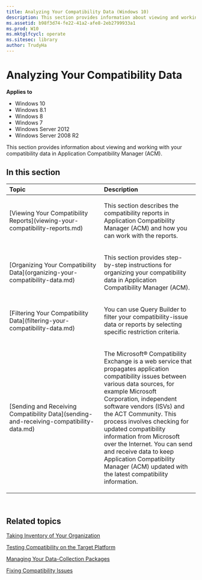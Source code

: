 ```yaml
---
title: Analyzing Your Compatibility Data (Windows 10)
description: This section provides information about viewing and working with your compatibility data in Application Compatibility Manager (ACM).
ms.assetid: b98f3d74-fe22-41a2-afe8-2eb2799933a1
ms.prod: W10
ms.mktglfcycl: operate
ms.sitesec: library
author: TrudyHa
---
```


# Analyzing Your Compatibility Data


**Applies to**

-   Windows 10
-   Windows 8.1
-   Windows 8
-   Windows 7
-   Windows Server 2012
-   Windows Server 2008 R2

This section provides information about viewing and working with your compatibility data in Application Compatibility Manager (ACM).

## In this section


<table>
<colgroup>
<col width="50%" />
<col width="50%" />
</colgroup>
<thead>
<tr class="header">
<th align="left">Topic</th>
<th align="left">Description</th>
</tr>
</thead>
<tbody>
<tr class="odd">
<td align="left"><p>[Viewing Your Compatibility Reports](viewing-your-compatibility-reports.md)</p></td>
<td align="left"><p>This section describes the compatibility reports in Application Compatibility Manager (ACM) and how you can work with the reports.</p></td>
</tr>
<tr class="even">
<td align="left"><p>[Organizing Your Compatibility Data](organizing-your-compatibility-data.md)</p></td>
<td align="left"><p>This section provides step-by-step instructions for organizing your compatibility data in Application Compatibility Manager (ACM).</p></td>
</tr>
<tr class="odd">
<td align="left"><p>[Filtering Your Compatibility Data](filtering-your-compatibility-data.md)</p></td>
<td align="left"><p>You can use Query Builder to filter your compatibility-issue data or reports by selecting specific restriction criteria.</p></td>
</tr>
<tr class="even">
<td align="left"><p>[Sending and Receiving Compatibility Data](sending-and-receiving-compatibility-data.md)</p></td>
<td align="left"><p>The Microsoft® Compatibility Exchange is a web service that propagates application compatibility issues between various data sources, for example Microsoft Corporation, independent software vendors (ISVs) and the ACT Community. This process involves checking for updated compatibility information from Microsoft over the Internet. You can send and receive data to keep Application Compatibility Manager (ACM) updated with the latest compatibility information.</p></td>
</tr>
</tbody>
</table>

 

## Related topics


[Taking Inventory of Your Organization](taking-inventory-of-your-organization.md)

[Testing Compatibility on the Target Platform](testing-compatibility-on-the-target-platform.md)

[Managing Your Data-Collection Packages](managing-your-data-collection-packages.md)

[Fixing Compatibility Issues](fixing-compatibility-issues.md)

 

 





